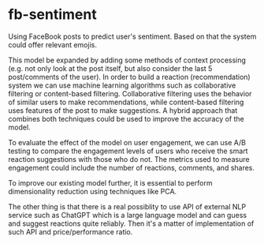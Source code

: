 # fb-sentiment
Using FaceBook posts to predict user's sentiment. Based on that the system could offer relevant emojis.

This model be expanded by adding some methods of context processing (e.g. not only look at the post itself, but also consider the last 5 post/comments of the user).
In order to build a reaction (recommendation) system we can use machine learning algorithms such as collaborative filtering or content-based filtering. 
Collaborative filtering uses the behavior of similar users to make recommendations, while content-based filtering uses features of the post to make suggestions. 
A hybrid approach that combines both techniques could be used to improve the accuracy of the model.

To evaluate the effect of the model on user engagement, we can use A/B testing to compare the engagement levels of users who receive the smart reaction suggestions with those who do not. 
The metrics used to measure engagement could include the number of reactions, comments, and shares.

To improve our existing model further, it is essential to perform dimensionality reduction using techniques like PCA.

The other thing is that there is a real possiblity to use API of external NLP service such as ChatGPT which is a large language model 
and can guess and suggest reactions quite reliably. Then it's a matter of implementation of such API and price/performance ratio.
